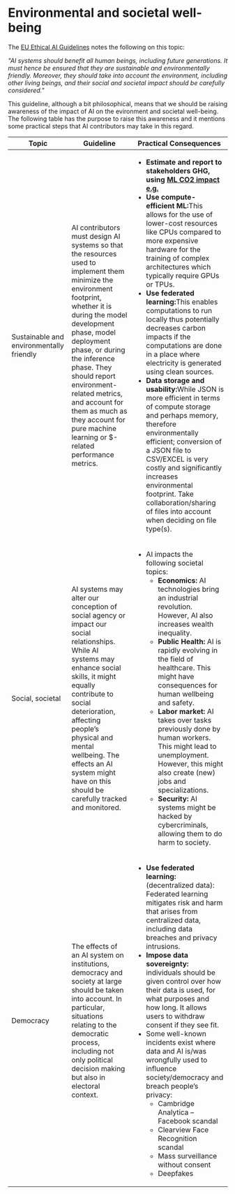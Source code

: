 # Environmental and societal well-being
The [EU Ethical AI Guidelines](https://digital-strategy.ec.europa.eu/en/library/ethics-guidelines-trustworthy-ai) notes the following on this topic:

_"AI systems should benefit all human beings, including future generations. It must hence be ensured that they are sustainable and environmentally friendly. Moreover, they should take into account the environment, including other living beings, and their social and societal impact should be carefully considered."_ 

This guideline, although a bit philosophical, means that we should be raising awareness of the impact of AI on the evironment and societal well-being. The following table has the purpose to raise this awareness and it mentions some practical steps that AI contributors may take in this regard.


| Topic  | Guideline  | Practical Consequences  | 
|---|---| ---|
| Sustainable and environmentally friendly | AI contributors must design AI systems so that the resources used to implement them minimize the environment footprint, whether it is during the model development phase, model deployment phase, or during the inference phase. They should report environment-related metrics, and account for them as much as they account for pure machine learning or $-related performance metrics. | <ul><li><b> Estimate and report to stakeholders GHG, using <a href="https://mlco2.github.io/impact/#compute">ML CO2 impact e.g.</a></b> </li><li><b> Use compute- efficient ML:</b>This allows for the use of lower-cost resources like CPUs compared to more expensive hardware for the training of complex architectures which typically require GPUs or TPUs. </li><li><b> Use federated learning:</b>This enables computations to run locally thus potentially decreases carbon impacts if the computations are done in a place where electricity is generated using clean sources. </li><li><b>Data storage and usability:</b>While JSON is more efficient in terms of compute storage and perhaps memory, therefore environmentally efficient; conversion of a JSON file to CSV/EXCEL is very costly and significantly increases environmental footprint. Take collaboration/sharing of files into account when deciding on file type(s).</li></ul> |
| Social, societal | AI systems may alter our conception of social agency or impact our social relationships. While AI systems may enhance social skills, it might equally contribute to social deterioration, affecting people’s physical and mental wellbeing. The effects an AI system might have on this should be carefully tracked and monitored. | <ul><li> AI impacts the following societal topics: <ul></li><li><b> Economics: </b> AI technologies bring an industrial revolution. However, AI also increases wealth inequality. </li><li><b> Public Health: </b>AI is rapidly evolving in the field of healthcare. This might have consequences for human wellbeing and safety. </li><li><b> Labor market: </b> AI takes over tasks previously done by human workers. This might lead to unemployment. However, this might also create (new) jobs and specializations. </li><li><b> Security: </b> AI systems might be hacked by cybercriminals, allowing them to do harm to society. </ul></li></ul> |
| Democracy | The effects of an AI system on institutions, democracy and society at large should be taken into account. In particular, situations relating to the democratic process, including not only political decision making but also in electoral context. | <ul><li><b> Use federated learning: </b> (decentralized data): Federated learning mitigates risk and harm that arises from centralized data, including data breaches and privacy intrusions. </li><li><b> Impose data sovereignty: </b> individuals should be given control over how their data is used, for what purposes and how long. It allows users to withdraw consent if they see fit. </li><li> Some well-known incidents exist where data and AI is/was wrongfully used to influence society/democracy and breach people’s privacy: <ul></li><li> Cambridge Analytica – Facebook scandal </li><li> Clearview Face Recognition scandal </li><li> Mass surveillance without consent </li><li> Deepfakes </ul></li></ul> |